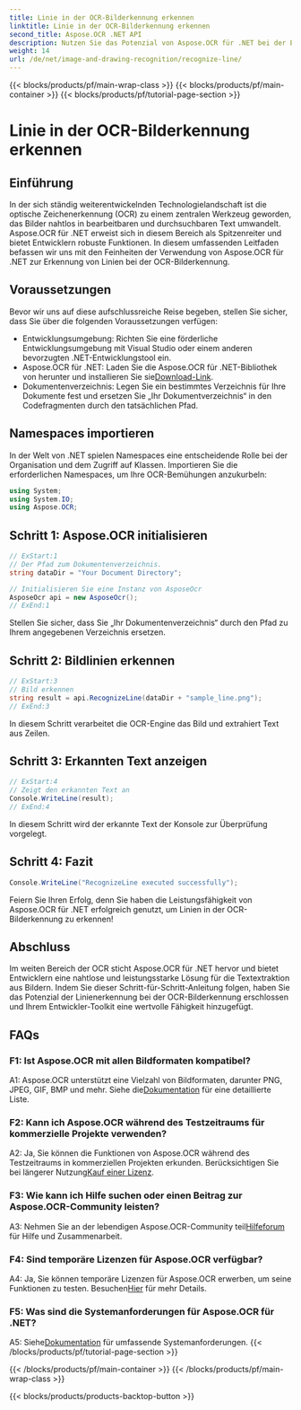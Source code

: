 ```yaml
---
title: Linie in der OCR-Bilderkennung erkennen
linktitle: Linie in der OCR-Bilderkennung erkennen
second_title: Aspose.OCR .NET API
description: Nutzen Sie das Potenzial von Aspose.OCR für .NET bei der Erkennung von Linien in der OCR-Bilderkennung. Ein Entwicklerleitfaden zur nahtlosen Textextraktion aus Bildern.
weight: 14
url: /de/net/image-and-drawing-recognition/recognize-line/
---
```


{{< blocks/products/pf/main-wrap-class >}}
{{< blocks/products/pf/main-container >}}
{{< blocks/products/pf/tutorial-page-section >}}

# Linie in der OCR-Bilderkennung erkennen

## Einführung

In der sich ständig weiterentwickelnden Technologielandschaft ist die optische Zeichenerkennung (OCR) zu einem zentralen Werkzeug geworden, das Bilder nahtlos in bearbeitbaren und durchsuchbaren Text umwandelt. Aspose.OCR für .NET erweist sich in diesem Bereich als Spitzenreiter und bietet Entwicklern robuste Funktionen. In diesem umfassenden Leitfaden befassen wir uns mit den Feinheiten der Verwendung von Aspose.OCR für .NET zur Erkennung von Linien bei der OCR-Bilderkennung.

## Voraussetzungen

Bevor wir uns auf diese aufschlussreiche Reise begeben, stellen Sie sicher, dass Sie über die folgenden Voraussetzungen verfügen:

- Entwicklungsumgebung: Richten Sie eine förderliche Entwicklungsumgebung mit Visual Studio oder einem anderen bevorzugten .NET-Entwicklungstool ein.
-  Aspose.OCR für .NET: Laden Sie die Aspose.OCR für .NET-Bibliothek von herunter und installieren Sie sie[Download-Link](https://releases.aspose.com/ocr/net/).
- Dokumentenverzeichnis: Legen Sie ein bestimmtes Verzeichnis für Ihre Dokumente fest und ersetzen Sie „Ihr Dokumentverzeichnis“ in den Codefragmenten durch den tatsächlichen Pfad.

## Namespaces importieren

In der Welt von .NET spielen Namespaces eine entscheidende Rolle bei der Organisation und dem Zugriff auf Klassen. Importieren Sie die erforderlichen Namespaces, um Ihre OCR-Bemühungen anzukurbeln:

```csharp
using System;
using System.IO;
using Aspose.OCR;
```

## Schritt 1: Aspose.OCR initialisieren

```csharp
// ExStart:1
// Der Pfad zum Dokumentenverzeichnis.
string dataDir = "Your Document Directory";

// Initialisieren Sie eine Instanz von AsposeOcr
AsposeOcr api = new AsposeOcr();
// ExEnd:1
```

Stellen Sie sicher, dass Sie „Ihr Dokumentenverzeichnis“ durch den Pfad zu Ihrem angegebenen Verzeichnis ersetzen.

## Schritt 2: Bildlinien erkennen

```csharp
// ExStart:3
// Bild erkennen
string result = api.RecognizeLine(dataDir + "sample_line.png");
// ExEnd:3
```

In diesem Schritt verarbeitet die OCR-Engine das Bild und extrahiert Text aus Zeilen.

## Schritt 3: Erkannten Text anzeigen

```csharp
// ExStart:4
// Zeigt den erkannten Text an
Console.WriteLine(result);
// ExEnd:4
```

In diesem Schritt wird der erkannte Text der Konsole zur Überprüfung vorgelegt.

## Schritt 4: Fazit

```csharp
Console.WriteLine("RecognizeLine executed successfully");
```

Feiern Sie Ihren Erfolg, denn Sie haben die Leistungsfähigkeit von Aspose.OCR für .NET erfolgreich genutzt, um Linien in der OCR-Bilderkennung zu erkennen!

## Abschluss

Im weiten Bereich der OCR sticht Aspose.OCR für .NET hervor und bietet Entwicklern eine nahtlose und leistungsstarke Lösung für die Textextraktion aus Bildern. Indem Sie dieser Schritt-für-Schritt-Anleitung folgen, haben Sie das Potenzial der Linienerkennung bei der OCR-Bilderkennung erschlossen und Ihrem Entwickler-Toolkit eine wertvolle Fähigkeit hinzugefügt.

## FAQs

### F1: Ist Aspose.OCR mit allen Bildformaten kompatibel?

 A1: Aspose.OCR unterstützt eine Vielzahl von Bildformaten, darunter PNG, JPEG, GIF, BMP und mehr. Siehe die[Dokumentation](https://reference.aspose.com/ocr/net/) für eine detaillierte Liste.

### F2: Kann ich Aspose.OCR während des Testzeitraums für kommerzielle Projekte verwenden?

 A2: Ja, Sie können die Funktionen von Aspose.OCR während des Testzeitraums in kommerziellen Projekten erkunden. Berücksichtigen Sie bei längerer Nutzung[Kauf einer Lizenz](https://purchase.aspose.com/buy).

### F3: Wie kann ich Hilfe suchen oder einen Beitrag zur Aspose.OCR-Community leisten?

 A3: Nehmen Sie an der lebendigen Aspose.OCR-Community teil[Hilfeforum](https://forum.aspose.com/c/ocr/16) für Hilfe und Zusammenarbeit.

### F4: Sind temporäre Lizenzen für Aspose.OCR verfügbar?

A4: Ja, Sie können temporäre Lizenzen für Aspose.OCR erwerben, um seine Funktionen zu testen. Besuchen[Hier](https://purchase.aspose.com/temporary-license/) für mehr Details.

### F5: Was sind die Systemanforderungen für Aspose.OCR für .NET?

 A5: Siehe[Dokumentation](https://reference.aspose.com/ocr/net/) für umfassende Systemanforderungen.
{{< /blocks/products/pf/tutorial-page-section >}}

{{< /blocks/products/pf/main-container >}}
{{< /blocks/products/pf/main-wrap-class >}}

{{< blocks/products/products-backtop-button >}}
